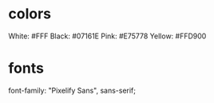 # colors
White: #FFF
Black: #07161E
Pink: #E75778
Yellow: #FFD900

# fonts

font-family: "Pixelify Sans", sans-serif;



